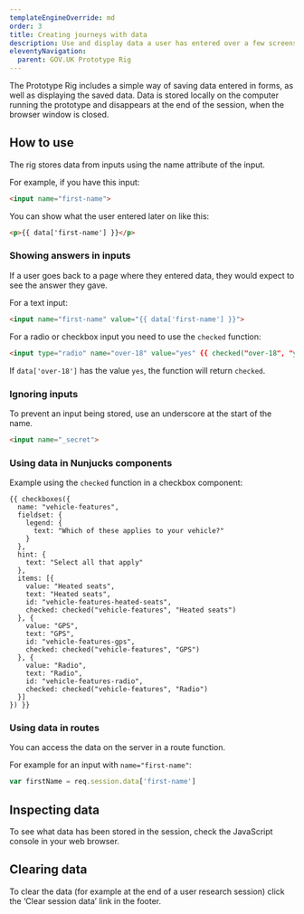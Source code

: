 ```yaml
---
templateEngineOverride: md
order: 3
title: Creating journeys with data
description: Use and display data a user has entered over a few screens.
eleventyNavigation:
  parent: GOV.UK Prototype Rig
---
```


The Prototype Rig includes a simple way of saving data entered in forms, as well as displaying the saved data. Data is stored locally on the computer running the prototype and disappears at the end of the session, when the browser window is closed.

## How to use

The rig stores data from inputs using the name attribute of the input.

For example, if you have this input:

```html
<input name="first-name">
```

You can show what the user entered later on like this:

```html
<p>{{ data['first-name'] }}</p>
```

### Showing answers in inputs

If a user goes back to a page where they entered data, they would expect to see the answer they gave.

For a text input:

```html
<input name="first-name" value="{{ data['first-name'] }}">
```

For a radio or checkbox input you need to use the `checked` function:

```html
<input type="radio" name="over-18" value="yes" {{ checked("over-18", "yes") }}>
```

If `data['over-18']` has the value `yes`, the function will return `checked`.

### Ignoring inputs

To prevent an input being stored, use an underscore at the start of the name.

```html
<input name="_secret">
```

### Using data in Nunjucks components

Example using the `checked` function in a checkbox component:

```njk
{{ checkboxes({
  name: "vehicle-features",
  fieldset: {
    legend: {
      text: "Which of these applies to your vehicle?"
    }
  },
  hint: {
    text: "Select all that apply"
  },
  items: [{
    value: "Heated seats",
    text: "Heated seats",
    id: "vehicle-features-heated-seats",
    checked: checked("vehicle-features", "Heated seats")
  }, {
    value: "GPS",
    text: "GPS",
    id: "vehicle-features-gps",
    checked: checked("vehicle-features", "GPS")
  }, {
    value: "Radio",
    text: "Radio",
    id: "vehicle-features-radio",
    checked: checked("vehicle-features", "Radio")
  }]
}) }}
```

### Using data in routes

You can access the data on the server in a route function.

For example for an input with `name="first-name"`:

```js
var firstName = req.session.data['first-name']
```

## Inspecting data

To see what data has been stored in the session, check the JavaScript console in your web browser.

## Clearing data

To clear the data (for example at the end of a user research session) click the ‘Clear session data’ link in the footer.
